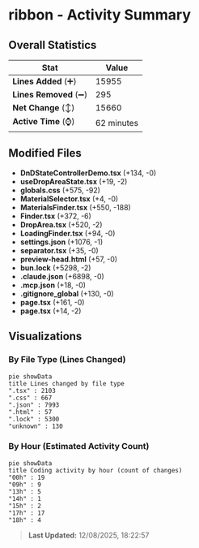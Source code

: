 # ribbon - Activity Summary 

## Overall Statistics

| Stat                   | Value                                                             |
| ---------------------- | ----------------------------------------------------------------- |
| **Lines Added** (➕)   | 15955                                          |
| **Lines Removed** (➖) | 295                                        |
| **Net Change** (↕)    | 15660                |
| **Active Time** (⌚)   | 62 minutes |


## Modified Files
- **DnDStateControllerDemo.tsx** (+134, -0)
- **useDropAreaState.tsx** (+19, -2)
- **globals.css** (+575, -92)
- **MaterialSelector.tsx** (+4, -0)
- **MaterialsFinder.tsx** (+550, -188)
- **Finder.tsx** (+372, -6)
- **DropArea.tsx** (+520, -2)
- **LoadingFinder.tsx** (+94, -0)
- **settings.json** (+1076, -1)
- **separator.tsx** (+35, -0)
- **preview-head.html** (+57, -0)
- **bun.lock** (+5298, -2)
- **.claude.json** (+6898, -0)
- **.mcp.json** (+18, -0)
- **.gitignore_global** (+130, -0)
- **page.tsx** (+161, -0)
- **page.tsx** (+14, -2)

## Visualizations

### By File Type (Lines Changed)

```mermaid
pie showData
title Lines changed by file type
".tsx" : 2103
".css" : 667
".json" : 7993
".html" : 57
".lock" : 5300
"unknown" : 130
```

### By Hour (Estimated Activity Count)

```mermaid
pie showData
title Coding activity by hour (count of changes)
"00h" : 19
"09h" : 9
"13h" : 5
"14h" : 1
"15h" : 2
"17h" : 17
"18h" : 4
```


> **Last Updated:** 12/08/2025, 18:22:57